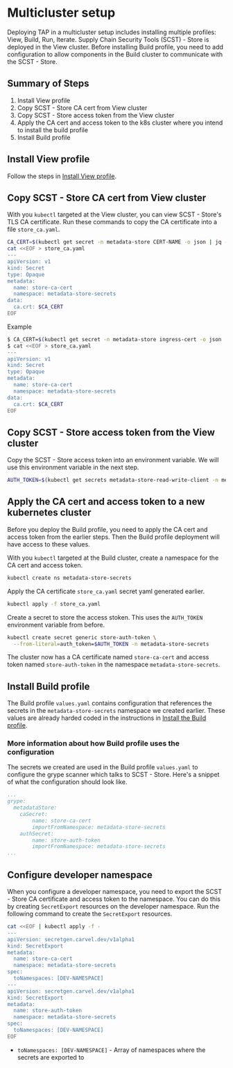 # Multicluster setup

Deploying TAP in a multicluster setup includes installing multiple profiles: View, Build, Run, Iterate. Supply Chain Security Tools (SCST) - Store is deployed in the View cluster. Before installing Build profile, you need to add configuration to allow components in the Build cluster to communicate with the SCST - Store.

## Summary of Steps

1. Install View profile
1. Copy SCST - Store CA cert from View cluster
1. Copy SCST - Store access token from the View cluster
1. Apply the CA cert and access token to the k8s cluster where you intend to install the build profile
1. Install Build profile

## Install View profile

Follow the steps in [Install View profile](../multicluster/installing-multicluster.hbs.md#install-view).

##  Copy SCST - Store CA cert from View cluster

With you `kubectl` targeted at the View cluster, you can view SCST - Store's TLS CA certificate. Run these commands to copy the CA certificate into a file `store_ca.yaml`.

```bash
CA_CERT=$(kubectl get secret -n metadata-store CERT-NAME -o json | jq -r ".data.\"ca.crt\"")
cat <<EOF > store_ca.yaml
---
apiVersion: v1
kind: Secret
type: Opaque
metadata:
  name: store-ca-cert
  namespace: metadata-store-secrets
data:
  ca.crt: $CA_CERT
EOF
```

Example

```bash
$ CA_CERT=$(kubectl get secret -n metadata-store ingress-cert -o json | jq -r ".data.\"ca.crt\"")
$ cat <<EOF > store_ca.yaml
---
apiVersion: v1
kind: Secret
type: Opaque
metadata:
  name: store-ca-cert
  namespace: metadata-store-secrets
data:
  ca.crt: $CA_CERT
EOF
```

##  Copy SCST - Store access token from the View cluster

Copy the SCST - Store access token into an environment variable. We will use this environment variable in the next step.

```bash
AUTH_TOKEN=$(kubectl get secrets metadata-store-read-write-client -n metadata-store -o jsonpath="{.data.token}" | base64 -d)
```

##  Apply the CA cert and access token to a new kubernetes cluster

Before you deploy the Build profile, you need to apply the CA cert and access token from the earlier steps. Then the Build profile deployment will have access to these values.

With you `kubectl` targeted at the Build cluster, create a namespace for the CA cert and access token.

```bash
kubectl create ns metadata-store-secrets
```

Apply the CA certificate `store_ca.yaml` secret yaml generated earlier.

```bash
kubectl apply -f store_ca.yaml
```

Create a secret to store the access stoken. This uses the `AUTH_TOKEN` environment variable from before.

```bash
kubectl create secret generic store-auth-token \
  --from-literal=auth_token=$AUTH_TOKEN -n metadata-store-secrets
```

The cluster now has a CA certificate named  `store-ca-cert` and access token named `store-auth-token` in the namespace `metadata-store-secrets`. 

## Install Build profile

The Build profile `values.yaml` contains configuration that references the secrets in the `metadata-store-secrets` namespace we created earlier. These values are already harded coded in the instructions in [Install the Build profile](../multicluster/installing-multicluster.hbs.md#install-build).

### More information about how Build profile uses the configuration

The secrets we created are used in the Build profile `values.yaml` to configure the grype scanner which talks to SCST - Store. Here's a snippet of what the configuration should look like.

```yaml
...
grype:
  metadataStore:
    caSecret:
        name: store-ca-cert
        importFromNamespace: metadata-store-secrets
    authSecret:
        name: store-auth-token
        importFromNamespace: metadata-store-secrets
...
```

## Configure developer namespace

When you configure a developer namespace, you need to export the SCST - Store CA certificate and access token to the namespace. You can do this by creating `SecretExport` resources on the developer namespace. Run the following command to create the `SecretExport` resources.

```bash
cat <<EOF | kubectl apply -f -
---
apiVersion: secretgen.carvel.dev/v1alpha1
kind: SecretExport
metadata:
  name: store-ca-cert
  namespace: metadata-store-secrets
spec:
  toNamespaces: [DEV-NAMESPACE]
---
apiVersion: secretgen.carvel.dev/v1alpha1
kind: SecretExport
metadata:
  name: store-auth-token
  namespace: metadata-store-secrets
spec:
  toNamespaces: [DEV-NAMESPACE]
EOF
```

* `toNamespaces: [DEV-NAMESPACE]` - Array of namespaces where the secrets are exported to